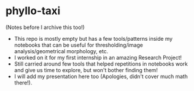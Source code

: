 # phyllo-taxi

(Notes before I archive this too!)

- This repo is mostly empty but has a few tools/patterns inside my notebooks that can be useful for thresholding/image analysis/geometrical morphology, etc.
- I worked on it for my first internship in an amazing Research Project!
- Still carried around few tools that helped repetitions in notebooks work and give us time to explore, but won't bother finding them!
- I will add my presentation here too (Apologies, didn't cover much math there!).

